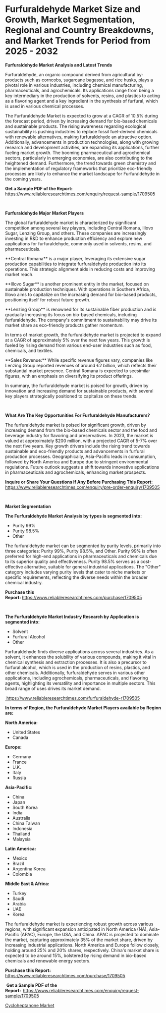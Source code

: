 <p><h1>Furfuraldehyde Market Size and Growth, Market Segmentation, Regional and Country Breakdowns, and Market Trends for Period from 2025 -  2032</h1></p><p><strong>Furfuraldehyde Market Analysis and Latest Trends</strong></p>
<p><p>Furfuraldehyde, an organic compound derived from agricultural by-products such as corncobs, sugarcane bagasse, and rice husks, plays a pivotal role in various industries, including chemical manufacturing, pharmaceuticals, and agrochemicals. Its applications range from being a key intermediary in the production of solvents, resins, and plastics to acting as a flavoring agent and a key ingredient in the synthesis of furfural, which is used in various chemical processes.</p><p>The Furfuraldehyde Market is expected to grow at a CAGR of 10.5% during the forecast period, driven by increasing demand for bio-based chemicals and sustainable products. The rising awareness regarding ecological sustainability is pushing industries to replace fossil fuel-derived chemicals with renewable alternatives, making furfuraldehyde an attractive option. Additionally, advancements in production technologies, along with growing research and development activities, are expanding its applications, further fueling market growth. The booming pharmaceutical and agrochemical sectors, particularly in emerging economies, are also contributing to the heightened demand. Furthermore, the trend towards green chemistry and the implementation of regulatory frameworks that prioritize eco-friendly processes are likely to enhance the market landscape for Furfuraldehyde in the coming years.</p></p>
<p><strong>Get a Sample PDF of the Report:&nbsp;</strong> <a href="https://www.reliableresearchtimes.com/enquiry/request-sample/1709505?utm_campaign=3060&utm_medium=2&utm_source=Github&utm_content=ia&utm_term=01042025&utm_id=furfuraldehyde">https://www.reliableresearchtimes.com/enquiry/request-sample/1709505</a></p>
<p>&nbsp;</p>
<p><strong>Furfuraldehyde Major Market Players</strong></p>
<p><p>The global furfuraldehyde market is characterized by significant competition among several key players, including Central Romana, Illovo Sugar, Lenzing Group, and others. These companies are increasingly investing in R&D to enhance production efficiency and explore new applications for furfuraldehyde, commonly used in solvents, resins, and pharmaceuticals.</p><p>**Central Romana** is a major player, leveraging its extensive sugar production capabilities to integrate furfuraldehyde production into its operations. This strategic alignment aids in reducing costs and improving market reach. </p><p>**Illovo Sugar** is another prominent entity in the market, focused on sustainable production techniques. With operations in Southern Africa, Illovo aims to capitalize on the increasing demand for bio-based products, positioning itself for robust future growth.</p><p>**Lenzing Group** is renowned for its sustainable fiber production and is gradually increasing its focus on bio-based chemicals, including furfuraldehyde. The company's commitment to sustainability may drive its market share as eco-friendly products gather momentum.</p><p>In terms of market growth, the furfuraldehyde market is projected to expand at a CAGR of approximately 5% over the next few years. This growth is fueled by rising demand from various end-user industries such as food, chemicals, and textiles.</p><p>**Sales Revenue:** While specific revenue figures vary, companies like Lenzing Group reported revenues of around €2 billion, which reflects their substantial market presence. Central Romana is expected to seesimilar figures, with an emphasis on diversifying its product offerings.</p><p>In summary, the furfuraldehyde market is poised for growth, driven by innovation and increasing demand for sustainable products, with several key players strategically positioned to capitalize on these trends.</p></p>
<p>&nbsp;</p>
<p><strong>What Are The Key Opportunities For Furfuraldehyde Manufacturers?</strong></p>
<p><p>The furfuraldehyde market is poised for significant growth, driven by increasing demand from the bio-based chemicals sector and the food and beverage industry for flavoring and preservatives. In 2023, the market is valued at approximately $200 million, with a projected CAGR of 5-7% over the next five years. Key growth drivers include the rising trend towards sustainable and eco-friendly products and advancements in furfural production processes. Geographically, Asia-Pacific leads in consumption, followed by North America and Europe due to stringent environmental regulations. Future outlook suggests a shift towards innovative applications in pharmaceuticals and agrochemicals, enhancing market prospects.</p></p>
<p><strong>Inquire or Share Your Questions If Any Before Purchasing This Report:</strong> <a href="https://www.reliableresearchtimes.com/enquiry/pre-order-enquiry/1709505?utm_campaign=3060&utm_medium=2&utm_source=Github&utm_content=ia&utm_term=01042025&utm_id=furfuraldehyde">https://www.reliableresearchtimes.com/enquiry/pre-order-enquiry/1709505</a></p>
<p>&nbsp;</p>
<p><strong>Market Segmentation</strong></p>
<p><strong>The Furfuraldehyde Market Analysis by types is segmented into:</strong></p>
<p><ul><li>Purity 99%</li><li>Purity 98.5%</li><li>Other</li></ul></p>
<p><p>The furfuraldehyde market can be segmented by purity levels, primarily into three categories: Purity 99%, Purity 98.5%, and Other. Purity 99% is often preferred for high-end applications in pharmaceuticals and chemicals due to its superior quality and effectiveness. Purity 98.5% serves as a cost-effective alternative, suitable for general industrial applications. The "Other" category includes varying purity levels that cater to niche markets or specific requirements, reflecting the diverse needs within the broader chemical industry.</p></p>
<p><strong>Purchase this Report:&nbsp;</strong><a href="https://www.reliableresearchtimes.com/purchase/1709505?utm_campaign=3060&utm_medium=2&utm_source=Github&utm_content=ia&utm_term=01042025&utm_id=furfuraldehyde">https://www.reliableresearchtimes.com/purchase/1709505</a></p>
<p>&nbsp;</p>
<p><strong>The Furfuraldehyde Market Industry Research by Application is segmented into:</strong></p>
<p><ul><li>Solvent</li><li>Furfural Alcohol</li><li>Other</li></ul></p>
<p><p>Furfuraldehyde finds diverse applications across several industries. As a solvent, it enhances the solubility of various compounds, making it vital in chemical synthesis and extraction processes. It is also a precursor to furfural alcohol, which is used in the production of resins, plastics, and other chemicals. Additionally, furfuraldehyde serves in various other applications, including agrochemicals, pharmaceuticals, and flavoring agents, highlighting its versatility and importance in multiple sectors. This broad range of uses drives its market demand.</p></p>
<p><a href="https://www.reliableresearchtimes.com/furfuraldehyde-r1709505?utm_campaign=3060&utm_medium=2&utm_source=Github&utm_content=ia&utm_term=01042025&utm_id=furfuraldehyde">&nbsp;https://www.reliableresearchtimes.com/furfuraldehyde-r1709505</a></p>
<p><strong>In terms of Region, the Furfuraldehyde Market Players available by Region are:</strong></p>
<p>
    <p> <strong> North America: </strong>
        <ul>
            <li>United States</li>
            <li>Canada</li>
        </ul>
        </p> 
    <p> <strong> Europe: </strong>
        <ul>
            <li>Germany</li>
            <li>France</li>
            <li>U.K.</li>
            <li>Italy</li>
            <li>Russia</li>
        </ul>
        </p> 
    <p> <strong> Asia-Pacific: </strong>
        <ul>
            <li>China</li>
            <li>Japan</li>
            <li>South Korea</li>
            <li>India</li>
            <li>Australia</li>
            <li>China Taiwan</li>
            <li>Indonesia</li>
            <li>Thailand</li>
            <li>Malaysia</li>
        </ul>
        </p> 
    <p> <strong> Latin America: </strong>
        <ul>
            <li>Mexico</li>
            <li>Brazil</li>
            <li>Argentina Korea</li>
            <li>Colombia</li>
        </ul>
        </p> 
    <p> <strong> Middle East & Africa: </strong>
        <ul>
            <li>Turkey</li>
            <li>Saudi</li>
            <li>Arabia</li>
            <li>UAE</li>
            <li>Korea</li>
        </ul>
    </p>
    </p>
<p><p>The furfuraldehyde market is experiencing robust growth across various regions, with significant expansion anticipated in North America (NA), Asia-Pacific (APAC), Europe, the USA, and China. APAC is projected to dominate the market, capturing approximately 35% of the market share, driven by increasing industrial applications. North America and Europe follow closely, holding around 25% and 20% shares, respectively. China's market share is expected to be around 15%, bolstered by rising demand in bio-based chemicals and renewable energy sectors.</p></p>
<p><strong>Purchase this Report: </strong><a href="https://www.reliableresearchtimes.com/purchase/1709505?utm_campaign=3060&utm_medium=2&utm_source=Github&utm_content=ia&utm_term=01042025&utm_id=furfuraldehyde">https://www.reliableresearchtimes.com/purchase/1709505</a></p>
<p>&nbsp;<strong>Get a Sample PDF of the Report:&nbsp;&nbsp;</strong><a href="https://www.reliableresearchtimes.com/enquiry/request-sample/1709505?utm_campaign=3060&utm_medium=2&utm_source=Github&utm_content=ia&utm_term=01042025&utm_id=furfuraldehyde">https://www.reliableresearchtimes.com/enquiry/request-sample/1709505</a></p>
<p><strong></strong></p>
<p><p><a href="https://github.com/zurubting/Market-Research-Report-List-1/blob/main/cycloheptanone-market.md?utm_campaign=3060&utm_medium=2&utm_source=Github&utm_content=ia&utm_term=01042025&utm_id=furfuraldehyde">Cycloheptanone Market</a></p></p>